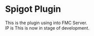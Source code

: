 # Spigot Plugin
This is the plugin using into FMC Server.<br>
IP is 
This is now in stage of development.
